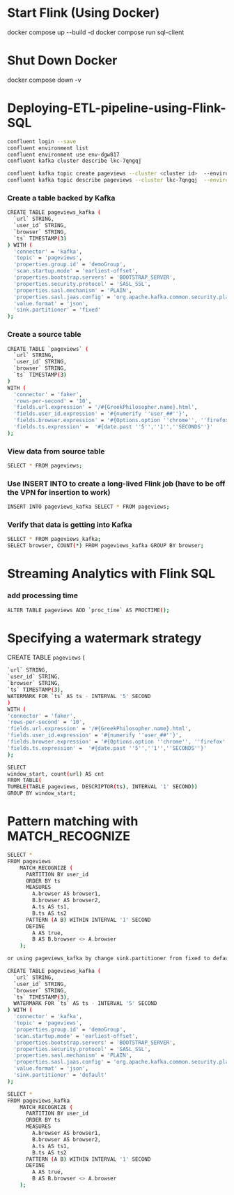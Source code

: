 # Start Flink (Using Docker)
docker compose up --build -d
docker compose run sql-client

# Shut Down Docker
docker compose down -v

# Deploying-ETL-pipeline-using-Flink-SQL
```bash
confluent login --save
confluent environment list
confluent environment use env-dgw817
confluent kafka cluster describe lkc-7qngqj

confluent kafka topic create pageviews --cluster <cluster id>  --environment <environment id>
confluent kafka topic describe pageviews --cluster lkc-7qngqj  --environment env-dgw817
```

### Create a table backed by Kafka
```bash
CREATE TABLE pageviews_kafka (
  `url` STRING,
  `user_id` STRING,
  `browser` STRING,
  `ts` TIMESTAMP(3)
) WITH (
  'connector' = 'kafka',
  'topic' = 'pageviews',
  'properties.group.id' = 'demoGroup',
  'scan.startup.mode' = 'earliest-offset',
  'properties.bootstrap.servers' = 'BOOTSTRAP_SERVER',
  'properties.security.protocol' = 'SASL_SSL',
  'properties.sasl.mechanism' = 'PLAIN',
  'properties.sasl.jaas.config' = 'org.apache.kafka.common.security.plain.PlainLoginModule required username="API_KEY" password="API_SECRET";',
  'value.format' = 'json',
  'sink.partitioner' = 'fixed'
);
```

### Create a source table
```bash
CREATE TABLE `pageviews` (
  `url` STRING,
  `user_id` STRING,
  `browser` STRING,
  `ts` TIMESTAMP(3)
)
WITH (
  'connector' = 'faker',
  'rows-per-second' = '10',
  'fields.url.expression' = '/#{GreekPhilosopher.name}.html',
  'fields.user_id.expression' = '#{numerify ''user_##''}',
  'fields.browser.expression' = '#{Options.option ''chrome'', ''firefox'', ''safari'')}',
  'fields.ts.expression' =  '#{date.past ''5'',''1'',''SECONDS''}'
);
```

### View data from source table
```bash
SELECT * FROM pageviews;
```

### Use INSERT INTO to create a long-lived Flink job (have to be off the VPN for insertion to work)
```bash
INSERT INTO pageviews_kafka SELECT * FROM pageviews;
```

### Verify that data is getting into Kafka
```bash
SELECT * FROM pageviews_kafka;
SELECT browser, COUNT(*) FROM pageviews_kafka GROUP BY browser;
```

# Streaming Analytics with Flink SQL
### add processing time
```bash
ALTER TABLE pageviews ADD `proc_time` AS PROCTIME();
```
# Specifying a watermark strategy
CREATE TABLE `pageviews` (
  ```bash
  `url` STRING,
  `user_id` STRING,
  `browser` STRING,
  `ts` TIMESTAMP(3),
  WATERMARK FOR `ts` AS ts - INTERVAL '5' SECOND
)
WITH (
  'connector' = 'faker',
  'rows-per-second' = '10',
  'fields.url.expression' = '/#{GreekPhilosopher.name}.html',
  'fields.user_id.expression' = '#{numerify ''user_##''}',
  'fields.browser.expression' = '#{Options.option ''chrome'', ''firefox'', ''safari'')}',
  'fields.ts.expression' =  '#{date.past ''5'',''1'',''SECONDS''}'
);

SELECT
  window_start, count(url) AS cnt
FROM TABLE(
  TUMBLE(TABLE pageviews, DESCRIPTOR(ts), INTERVAL '1' SECOND))
GROUP BY window_start;
```

# Pattern matching with MATCH_RECOGNIZE
```bash
SELECT *
FROM pageviews
    MATCH_RECOGNIZE (
      PARTITION BY user_id
      ORDER BY ts
      MEASURES
        A.browser AS browser1,
        B.browser AS browser2,
        A.ts AS ts1,
        B.ts AS ts2
      PATTERN (A B) WITHIN INTERVAL '1' SECOND
      DEFINE
        A AS true,
        B AS B.browser <> A.browser
    );

or using pageviews_kafka by change sink.partitioner from fixed to default:

CREATE TABLE pageviews_kafka (
  `url` STRING,
  `user_id` STRING,
  `browser` STRING,
  `ts` TIMESTAMP(3),
  WATERMARK FOR `ts` AS ts - INTERVAL '5' SECOND
) WITH (
  'connector' = 'kafka',
  'topic' = 'pageviews',
  'properties.group.id' = 'demoGroup',
  'scan.startup.mode' = 'earliest-offset',
  'properties.bootstrap.servers' = 'BOOTSTRAP_SERVER',
  'properties.security.protocol' = 'SASL_SSL',
  'properties.sasl.mechanism' = 'PLAIN',
  'properties.sasl.jaas.config' = 'org.apache.kafka.common.security.plain.PlainLoginModule required username="API_KEY" password="API_SECRET";',
  'value.format' = 'json',
  'sink.partitioner' = 'default'
);

SELECT *
FROM pageviews_kafka
    MATCH_RECOGNIZE (
      PARTITION BY user_id
      ORDER BY ts
      MEASURES
        A.browser AS browser1,
        B.browser AS browser2,
        A.ts AS ts1,
        B.ts AS ts2
      PATTERN (A B) WITHIN INTERVAL '1' SECOND
      DEFINE
        A AS true,
        B AS B.browser <> A.browser
    );

```
